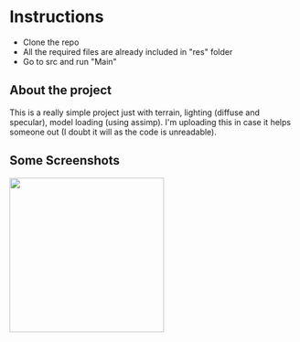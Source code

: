 # Instructions

- Clone the repo
- All the required files are already included in "res" folder
- Go to src and run "Main"

## About the project

This is a really simple project just with terrain, lighting (diffuse and specular), model loading (using assimp).
I'm uploading this in case it helps someone out (I doubt it will as the code is unreadable).

## Some Screenshots
<p>
    <img src="https://github.com/dumbYoyo/lwjglGameDemo_repo/tree/master/res/ss/Demo.PNG" width=270>
</p>
